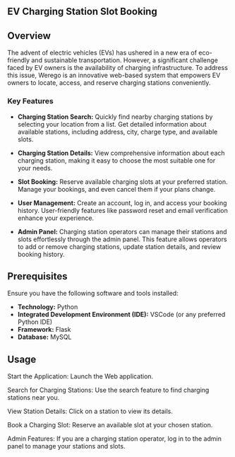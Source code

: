 ## EV Charging Station Slot Booking


## Overview

The advent of electric vehicles (EVs) has ushered in a new era of eco-friendly and sustainable transportation. However, a significant challenge faced by EV owners is the availability of charging infrastructure. To address this issue, Werego is an innovative web-based system that empowers EV owners to locate, access, and reserve charging stations conveniently.

### Key Features

- **Charging Station Search:** Quickly find nearby charging stations by selecting your location from a list. Get detailed information about available stations, including address, city, charge type, and available slots.

- **Charging Station Details:** View comprehensive information about each charging station, making it easy to choose the most suitable one for your needs.

- **Slot Booking:** Reserve available charging slots at your preferred station. Manage your bookings, and even cancel them if your plans change.

- **User Management:** Create an account, log in, and access your booking history. User-friendly features like password reset and email verification enhance your experience.

- **Admin Panel:** Charging station operators can manage their stations and slots effortlessly through the admin panel. This feature allows operators to add or remove charging stations, update station details, and review booking history.

## Prerequisites

Ensure you have the following software and tools installed:

- **Technology:** Python
- **Integrated Development Environment (IDE):** VSCode (or any preferred Python IDE)
- **Framework:** Flask
- **Database:** MySQL


## Usage

Start the Application: Launch the Web application.

Search for Charging Stations: Use the search feature to find charging stations near you.

View Station Details: Click on a station to view its details.

Book a Charging Slot: Reserve an available slot at your chosen station.

Admin Features: If you are a charging station operator, log in to the admin panel to manage your stations and slots.


